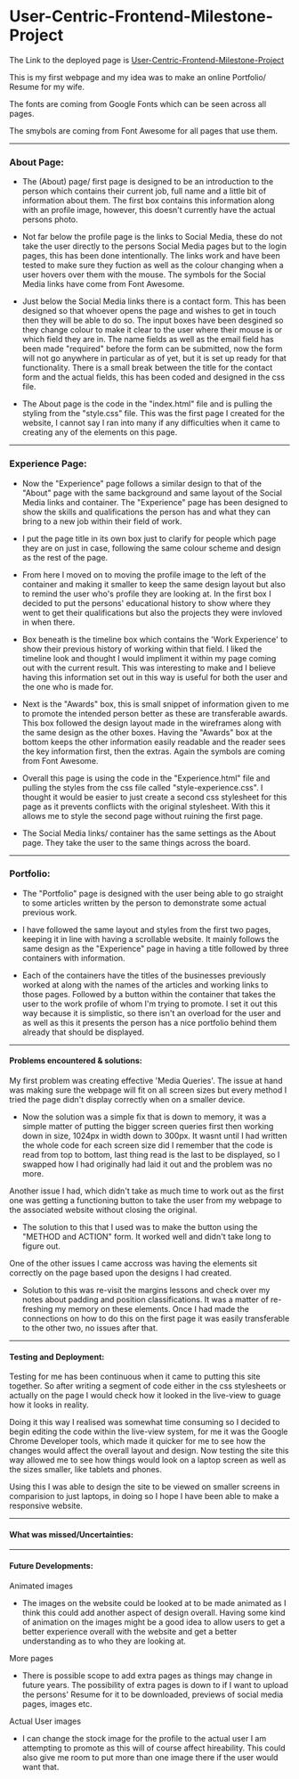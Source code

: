 # User-Centric-Frontend-Milestone-Project

The Link to the deployed page is [User-Centric-Frontend-Milestone-Project](https://craigf20.github.io/User-Centric-Frontend-Milestone-Project/)

This is my first webpage and my idea was to make an online Portfolio/ Resume for my wife. 

The fonts are coming from Google Fonts which can be seen across all pages.

The smybols are coming from Font Awesome for all pages that use them.

<hr>

<h3>About Page:</h3>

- The (About) page/ first page is designed to be an introduction to the person which contains their current job, full name and a little bit of information about them. The first box contains this information along with an profile image, however, this doesn't currently have the actual persons photo. 

- Not far below the profile page is the links to Social Media, these do not take the user directly to the persons Social Media pages but to the login pages, this has been done intentionally. The links work and have been tested to make sure they fuction as well as the colour changing when a user hovers over them with the mouse. The symbols for the Social Media links have come from Font Awesome. 

- Just below the Social Media links there is a contact form. This has been designed so that whoever opens the page and wishes to get in touch then they will be able to do so. The input boxes have been desgined so they change colour to make it clear to the user where their mouse is or which field they are in. The name fields as well as the email field has been made "required" before the form can be submitted, now the form will not go anywhere in particular as of yet, but it is set up ready for that functionality. There is a small break between the title for the contact form and the actual fields, this has been coded and designed in the css file.

- The About page is the code in the "index.html" file and is pulling the styling from the "style.css" file. This was the first page I created for the website, I cannot say I ran into many if any difficulties when it came to creating any of the elements on this page. 

<hr>

<h3>Experience Page:</h3>

- Now the "Experience" page follows a similar design to that of the "About" page with the same background and same layout of the Social Media links and container. The "Experience" page has been designed to show the skills and qualifications the person has and what they can bring to a new job within their field of work. 

- I put the page title in its own box just to clarify for people which page they are on just in case, following the same colour scheme and design as the rest of the page.

- From here I moved on to moving the profile image to the left of the container and making it smaller to keep the same design layout but also to remind the user who's profile they are looking at. In the first box I decided to put the persons' educational history to show where they went to get their qualifications but also the projects they were invloved in when there. 

- Box beneath is the timeline box which contains the 'Work Experience' to show their previous history of working within that field. I liked the timeline look and thought I would impliment it within my page coming out with the current result. This was interesting to make and I believe having this information set out in this way is useful for both the user and the one who is made for. 

- Next is the "Awards" box, this is small snippet of information given to me to promote the intended person better as these are transferable awards. This box followed the design layout made in the wireframes along with the same design as the other boxes. Having the "Awards" box at the bottom keeps the other information easily readable and the reader sees the key information first, then the extras. Again the symbols are coming from Font Awesome. 

- Overall this page is using the code in the "Experience.html" file and pulling the styles from the css file called "style-experience.css". I thought it would be easier to just create a second css stylesheet for this page as it prevents conflicts with the original stylesheet. With this it allows me to style the second page without ruining the first page.

- The Social Media links/ container has the same settings as the About page. They take the user to the same things across the board. 

<hr>

<h3>Portfolio:</h3>

- The "Portfolio" page is designed with the user being able to go straight to some articles written by the person to demonstrate some actual previous work. 

- I have followed the same layout and styles from the first two pages, keeping it in line with having a scrollable website. It mainly follows the same design as the "Experience" page in having a title followed by three containers with information. 

- Each of the containers have the titles of the businesses previously worked at along with the names of the articles and working links to those pages. Followed by a button within the container that takes the user to the work profile of whom I'm trying to promote. I set it out this way because it is simplistic, so there isn't an overload for the user and as well as this it presents the person has a nice portfolio behind them already that should be displayed. 

<hr>

<h4>Problems encountered & solutions:</h4>

My first problem was creating effective 'Media Queries'. The issue at hand was making sure the webpage will fit on all screen sizes but every method I tried the page didn't display correctly when on a smaller device. 

- Now the solution was a simple fix that is down to memory, it was a simple matter of putting the bigger screen queries first then working down in size, 1024px in width down to 300px. It wasnt until I had written the whole code for each screen size did I remember that the code is read from top to bottom, last thing read is the last to be displayed, so I swapped how I had originally had laid it out and the problem was no more.

Another issue I had, which didn't take as much time to work out as the first one was getting a functioning button to take the user from my webpage to the associated website without closing the original. 

- The solution to this that I used was to make the button using the "METHOD and ACTION" form. It worked well and didn't take long to figure out. 

One of the other issues I came accross was having the elements sit correctly on the page based upon the designs I had created. 

- Solution to this was re-visit the margins lessons and check over my notes about padding and position classifications. It was a matter of re-freshing my memory on these elements. Once I had made the connections on how to do this on the first page it was easily transferable to the other two, no issues after that. 

<hr>

<h4>Testing and Deployment:</h4>

Testing for me has been continuous when it came to putting this site together. So after writing a segment of code either in the css stylesheets or actually on the page I would check how it looked in the live-view to guage how it looks in reality. 

Doing it this way I realised was somewhat time consuming so I decided to begin editing the code within the live-view system, for me it was the Google Chrome Developer tools, which made it quicker for me to see how the changes would affect the overall layout and design. Now testing the site this way allowed me to see how things would look on a laptop screen as well as the sizes smaller, like tablets and phones. 

Using this I was able to design the site to be viewed on smaller screens in comparision to just laptops, in doing so I hope I have been able to make a responsive website. 

<hr>

<h4>What was missed/Uncertainties:</h4>



<hr>

<h4>Future Developments:</h4>

Animated images

- The images on the website could be looked at to be made animated as I think this could add another aspect of design overall. Having some kind of animation on the images might be a good idea to allow users to get a better experience overall with the website and get a better understanding as to who they are looking at. 

More pages 

- There is possible scope to add extra pages as things may change in future years. The possibility of extra pages is down to if I want to upload the persons' Resume for it to be downloaded, previews of social media pages, images etc. 

Actual User images

- I can change the stock image for the profile to the actual user I am attempting to promote as this will of course affect hireability. This could also give me room to put more than one image there if the user would want that. 